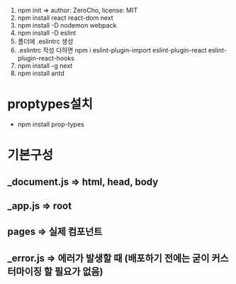 1. npm init => author: ZeroCho, license: MIT
2. npm install react react-dom next
3. npm install -D nodemon webpack
4. npm install -D eslint
5. 폴더에 .eslintrc 생성
6. .eslintrc 작성 다하면 npm i eslint-plugin-import eslint-plugin-react eslint-plugin-react-hooks
7. npm install -g next
8. npm install antd

# proptypes설치
 * npm install prop-types

# 기본구성
 ## _document.js => html, head, body
 ## _app.js => root
 ## pages => 실제 컴포넌트
 ## _error.js => 에러가 발생할 때 (배포하기 전에는 굳이 커스터마이징 할 필요가 없음)
